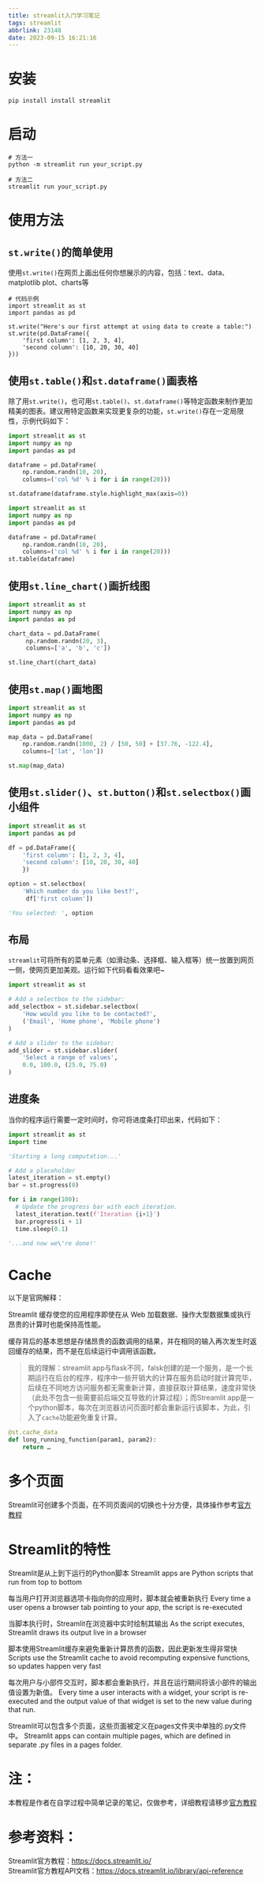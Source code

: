 ```yaml
---
title: streamlit入门学习笔记
tags: streamlit
abbrlink: 23148
date: 2023-09-15 16:21:16
---
```


# 安装
``` shell
pip install install streamlit
```

# 启动
```shell
# 方法一
python -m streamlit run your_script.py

# 方法二
streamlit run your_script.py
```

# 使用方法
## `st.write()`的简单使用
使用`st.write()`在网页上画出任何你想展示的内容，包括：text、data、matplotlib plot、charts等
```
# 代码示例
import streamlit as st
import pandas as pd

st.write("Here's our first attempt at using data to create a table:")
st.write(pd.DataFrame({
    'first column': [1, 2, 3, 4],
    'second column': [10, 20, 30, 40]
}))
```
## 使用`st.table()`和`st.dataframe()`画表格
除了用`st.write()`，也可用`st.table()`、`st.dataframe()`等特定函数来制作更加精美的图表。建议用特定函数来实现更复杂的功能，`st.write()`存在一定局限性，示例代码如下：

```python
import streamlit as st
import numpy as np
import pandas as pd

dataframe = pd.DataFrame(
    np.random.randn(10, 20),
    columns=('col %d' % i for i in range(20)))

st.dataframe(dataframe.style.highlight_max(axis=0))
```
```python
import streamlit as st
import numpy as np
import pandas as pd

dataframe = pd.DataFrame(
    np.random.randn(10, 20),
    columns=('col %d' % i for i in range(20)))
st.table(dataframe)
```
## 使用`st.line_chart()`画折线图
```python
import streamlit as st
import numpy as np
import pandas as pd

chart_data = pd.DataFrame(
     np.random.randn(20, 3),
     columns=['a', 'b', 'c'])

st.line_chart(chart_data)
```

## 使用`st.map()`画地图
```python
import streamlit as st
import numpy as np
import pandas as pd

map_data = pd.DataFrame(
    np.random.randn(1000, 2) / [50, 50] + [37.76, -122.4],
    columns=['lat', 'lon'])

st.map(map_data)
```

## 使用`st.slider()`、`st.button()`和`st.selectbox()`画小组件
```python
import streamlit as st
import pandas as pd

df = pd.DataFrame({
    'first column': [1, 2, 3, 4],
    'second column': [10, 20, 30, 40]
    })

option = st.selectbox(
    'Which number do you like best?',
     df['first column'])

'You selected: ', option
```

## 布局
`streamlit`可将所有的菜单元素（如滑动条、选择框、输入框等）统一放置到网页一侧，使网页更加美观。运行如下代码看看效果吧~
```python
import streamlit as st

# Add a selectbox to the sidebar:
add_selectbox = st.sidebar.selectbox(
    'How would you like to be contacted?',
    ('Email', 'Home phone', 'Mobile phone')
)

# Add a slider to the sidebar:
add_slider = st.sidebar.slider(
    'Select a range of values',
    0.0, 100.0, (25.0, 75.0)
)
```

## 进度条
当你的程序运行需要一定时间时，你可将进度条打印出来，代码如下：
```python
import streamlit as st
import time

'Starting a long computation...'

# Add a placeholder
latest_iteration = st.empty()
bar = st.progress(0)

for i in range(100):
  # Update the progress bar with each iteration.
  latest_iteration.text(f'Iteration {i+1}')
  bar.progress(i + 1)
  time.sleep(0.1)

'...and now we\'re done!'
```

# Cache

以下是官网解释：

Streamlit 缓存使您的应用程序即使在从 Web 加载数据、操作大型数据集或执行昂贵的计算时也能保持高性能。

缓存背后的基本思想是存储昂贵的函数调用的结果，并在相同的输入再次发生时返回缓存的结果，而不是在后续运行中调用该函数。

> 我的理解：streamlit app与flask不同，falsk创建的是一个服务，是一个长期运行在后台的程序，程序中一些开销大的计算在服务启动时就计算完毕，后续在不同地方访问服务都无需重新计算，直接获取计算结果，速度非常快（此处不包含一些需要前后端交互导致的计算过程）；而Streamlit app是一个python脚本，每次在浏览器访问页面时都会重新运行该脚本，为此，引入了`cache`功能避免重复计算。

```python
@st.cache_data
def long_running_function(param1, param2):
    return …
```

# 多个页面
Streamlit可创建多个页面，在不同页面间的切换也十分方便，具体操作参考[官方教程](https://docs.streamlit.io/)

# Streamlit的特性
Streamlit是从上到下运行的Python脚本
Streamlit apps are Python scripts that run from top to bottom

每当用户打开浏览器选项卡指向你的应用时，脚本就会被重新执行
Every time a user opens a browser tab pointing to your app, the script is re-executed

当脚本执行时，Streamlit在浏览器中实时绘制其输出
As the script executes, Streamlit draws its output live in a browser

脚本使用Streamlit缓存来避免重新计算昂贵的函数，因此更新发生得非常快
Scripts use the Streamlit cache to avoid recomputing expensive functions, so updates happen very fast

每次用户与小部件交互时，脚本都会重新执行，并且在运行期间将该小部件的输出值设置为新值。
Every time a user interacts with a widget, your script is re-executed and the output value of that widget is set to the new value during that run.

Streamlit可以包含多个页面，这些页面被定义在pages文件夹中单独的.py文件中。
Streamlit apps can contain multiple pages, which are defined in separate .py files in a pages folder.


# 注：
本教程是作者在自学过程中简单记录的笔记，仅做参考，详细教程请移步[官方教程](https://docs.streamlit.io/)

# 参考资料：
Streamlit官方教程：https://docs.streamlit.io/  
Streamlit官方教程API文档：https://docs.streamlit.io/library/api-reference